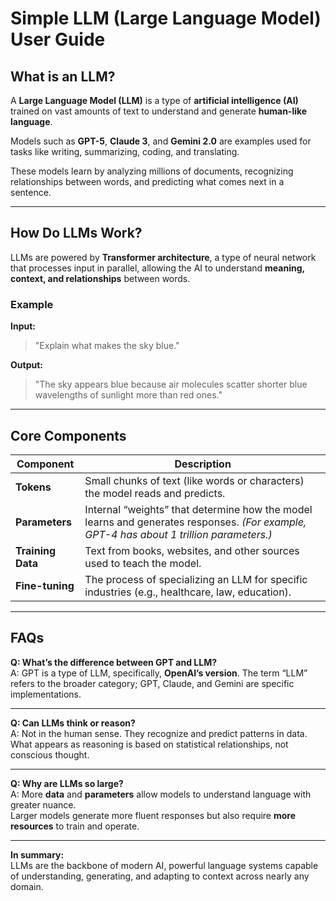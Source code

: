 # Simple LLM (Large Language Model) User Guide

## What is an LLM?

A **Large Language Model (LLM)** is a type of **artificial intelligence (AI)** trained on vast amounts of text to understand and generate **human-like language**.  

Models such as **GPT-5**, **Claude 3**, and **Gemini 2.0** are examples used for tasks like writing, summarizing, coding, and translating.

These models learn by analyzing millions of documents, recognizing relationships between words, and predicting what comes next in a sentence.

---

## How Do LLMs Work?

LLMs are powered by **Transformer architecture**, a type of neural network that processes input in parallel, allowing the AI to understand **meaning, context, and relationships** between words.

### Example

**Input:**  
> "Explain what makes the sky blue."

**Output:**  
> "The sky appears blue because air molecules scatter shorter blue wavelengths of sunlight more than red ones."

---

## Core Components

| Component | Description |
|------------|--------------|
| **Tokens** | Small chunks of text (like words or characters) the model reads and predicts. |
| **Parameters** | Internal “weights” that determine how the model learns and generates responses. *(For example, GPT-4 has about 1 trillion parameters.)* |
| **Training Data** | Text from books, websites, and other sources used to teach the model. |
| **Fine-tuning** | The process of specializing an LLM for specific industries (e.g., healthcare, law, education). |

---

## FAQs

**Q: What’s the difference between GPT and LLM?**  
A: GPT is a type of LLM,  specifically, **OpenAI’s version**. The term “LLM” refers to the broader category; GPT, Claude, and Gemini are specific implementations.

---

**Q: Can LLMs think or reason?**  
A: Not in the human sense. They recognize and predict patterns in data. What appears as reasoning is based on statistical relationships, not conscious thought.

---

**Q: Why are LLMs so large?**  
A: More **data** and **parameters** allow models to understand language with greater nuance.  
Larger models generate more fluent responses but also require **more resources** to train and operate.

---

**In summary:**  
LLMs are the backbone of modern AI, powerful language systems capable of understanding, generating, and adapting to context across nearly any domain.
